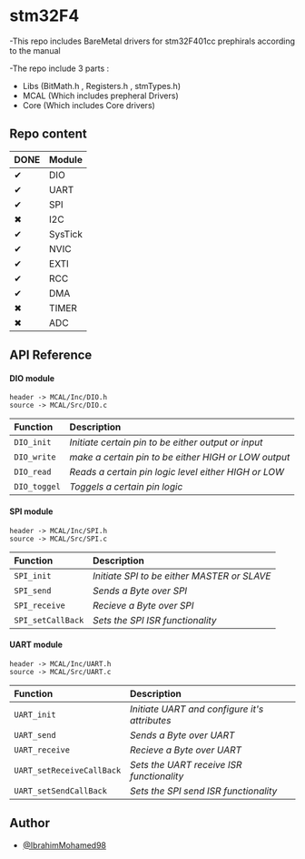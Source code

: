 # stm32F4
-This repo includes BareMetal drivers for stm32F401cc prephirals according to the manual

-The repo include 3 parts : 
- Libs  (BitMath.h , Registers.h , stmTypes.h)                                
- MCAL  (Which includes prepheral Drivers)
- Core  (Which includes Core drivers) 

## Repo content 
   
  DONE        | Module   
:-------------|----------
  &#10004;    | DIO      
  &#10004;    | UART     
  &#10004;    | SPI      
  &#10006;    | I2C      
  &#10004;    | SysTick  
  &#10004;    | NVIC     
  &#10004;    | EXTI     
  &#10004;    | RCC      
  &#10004;    | DMA
  &#10006;    | TIMER
  &#10006;    | ADC
    





## API Reference

#### DIO module

```http
header -> MCAL/Inc/DIO.h
source -> MCAL/Src/DIO.c
```

| Function    |  Description                                         |
| :--------   |  :---------------------------------------------------|
| `DIO_init`  |  *Initiate certain pin to be either output or input* |
| `DIO_write` |  *make a certain pin to be either HIGH or LOW output*|
| `DIO_read`  |  *Reads a certain pin logic level either HIGH or LOW*|
| `DIO_toggel`|  *Toggels a certain pin logic*                       |

#### SPI module

```http
header -> MCAL/Inc/SPI.h
source -> MCAL/Src/SPI.c
```

| Function          |  Description                                         |
| :--------         |  :---------------------------------------------------|
| `SPI_init`        |  *Initiate  SPI to be either MASTER or SLAVE*     |
| `SPI_send`        |  *Sends a Byte over SPI*                             |
| `SPI_receive`     |  *Recieve a Byte over SPI*                           |
| `SPI_setCallBack` |  *Sets the SPI ISR functionality*                    |

#### UART module

```http
header -> MCAL/Inc/UART.h
source -> MCAL/Src/UART.c
```

| Function                   |  Description                                         |
| :--------                  |  :---------------------------------------------------|
| `UART_init`                |  *Initiate  UART and configure it's attributes*   |
| `UART_send`                |  *Sends a Byte over UART*                            |
| `UART_receive`             |  *Recieve a Byte over UART*                          |
| `UART_setReceiveCallBack`  |  *Sets the UART receive ISR functionality*           |
| `UART_setSendCallBack`     |  *Sets the SPI send ISR functionality*               |

## Author

- [@IbrahimMohamed98](https://www.github.com/IbrahimMohamed98)
